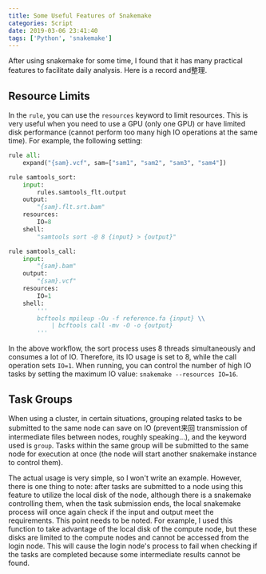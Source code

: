 ```yaml
---
title: Some Useful Features of Snakemake
categories: Script
date: 2019-03-06 23:41:40
tags: ['Python', 'snakemake']
---
```


After using snakemake for some time, I found that it has many practical features to facilitate daily analysis. Here is a record and整理.

<!-- more -->

## Resource Limits

In the `rule`, you can use the `resources` keyword to limit resources. This is very useful when you need to use a GPU (only one GPU) or have limited disk performance (cannot perform too many high IO operations at the same time). For example, the following setting:

```python
rule all:
    expand("{sam}.vcf", sam=["sam1", "sam2", "sam3", "sam4"])

rule samtools_sort:
    input: 
        rules.samtools_flt.output
    output:
        "{sam}.flt.srt.bam"
    resources:
        IO=8
    shell:
        "samtools sort -@ 8 {input} > {output}"

rule samtools_call:
    input: 
        "{sam}.bam"
    output:
        "{sam}.vcf"
    resources:
        IO=1
    shell:
        '''
        bcftools mpileup -Ou -f reference.fa {input} \\
            | bcftools call -mv -O -o {output}
        '''
```

In the above workflow, the sort process uses 8 threads simultaneously and consumes a lot of IO. Therefore, its IO usage is set to 8, while the call operation sets `IO=1`. When running, you can control the number of high IO tasks by setting the maximum IO value: `snakemake --resources IO=16`.

## Task Groups

When using a cluster, in certain situations, grouping related tasks to be submitted to the same node can save on IO (prevent来回 transmission of intermediate files between nodes, roughly speaking...), and the keyword used is `group`. Tasks within the same group will be submitted to the same node for execution at once (the node will start another snakemake instance to control them).

The actual usage is very simple, so I won't write an example. However, there is one thing to note: after tasks are submitted to a node using this feature to utilize the local disk of the node, although there is a snakemake controlling them, when the task submission ends, the local snakemake process will once again check if the input and output meet the requirements. This point needs to be noted. For example, I used this function to take advantage of the local disk of the compute node, but these disks are limited to the compute nodes and cannot be accessed from the login node. This will cause the login node's process to fail when checking if the tasks are completed because some intermediate results cannot be found.
```